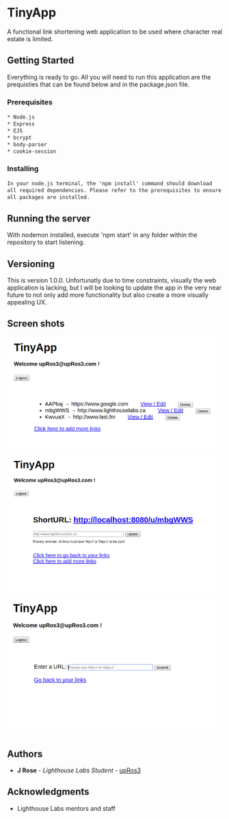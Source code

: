 # TinyApp

A functional link shortening web application to be used where character real estate is limited.

## Getting Started

Everything is ready to go. All you will need to run this application are the prequisties that can be found below and in the package.json file.

### Prerequisites

```
* Node.js
* Express
* EJS
* bcrypt
* body-parser
* cookie-session
```

### Installing

```
In your node.js terminal, the 'npm install' command should download all required dependencies. Please refer to the prerequisites to ensure all packages are installed.
```

## Running the server

With nodemon installed, execute 'npm start' in any folder within the repository to start listening.

## Versioning

This is version 1.0.0. Unfortunatly due to time constraints, visually the web application is lacking, but I will be looking to update the app in the very near future to not only add more functionality but also create a more visually appealing UX.

## Screen shots

!["Screenshot of main URLs page"](https://github.com/upRos3/tinyurl/blob/master/docs/list-of-current-urls.png)
!["Screenshot of link viewer and updater"](https://github.com/upRos3/tinyurl/blob/master/docs/update-and-link.png)
!["Screenshot of URL creator"](https://github.com/upRos3/tinyurl/blob/master/docs/url-create.png)

## Authors

* **J Rose** - *Lighthouse Labs Student* - [upRos3](https://github.com/upRos3)

## Acknowledgments

* Lighthouse Labs mentors and staff
